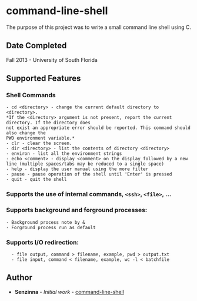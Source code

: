 # command-line-shell
The purpose of this project was to write a small command line shell using C. 

## Date Completed
Fall 2013 - University of South Florida

## Supported Features
### Shell  Commands
    - cd <directory> - change the current default directory to <directory>.
    *If the <directory> argument is not present, report the current directory. If the directory does
    not exist an appropriate error should be reported. This command should also change the
    PWD environment variable.*
    - clr - clear the screen.
    - dir <directory> - list the contents of directory <directory>
    - environ - list all the environment strings
    - echo <comment> - display <comment> on the display followed by a new line (multiple spaces/tabs may be reduced to a single space)
    - help - display the user manual using the more filter
    - pause - pause operation of the shell until 'Enter' is pressed
    - quit - quit the shell

### Supports the use of internal commands, `<ssh>`, `<file>`, ...
### Supports background and forground processes:
    - Background process note by &
    - Forground process run as default
  
### Supports I/O redirection:
	  - file output, command > filename, example, pwd > output.txt
	  - file input, command < filename, example, wc -l < batchfile

## Author
* **Senzinna** - *Initial work* - [command-line-shell](https://github.com/senzinna/command-line-shell)
